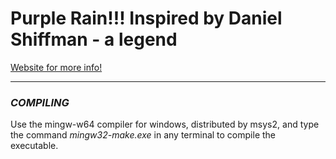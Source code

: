 # Purple Rain!!! Inspired by Daniel Shiffman - a legend

[Website for more info!](https://thecodingtrain.com/CodingChallenges/004-purplerain.html)

---

### ***COMPILING***
Use the mingw-w64 compiler for windows, distributed by msys2, and type 
the command *mingw32-make.exe* in any terminal to compile the executable.
